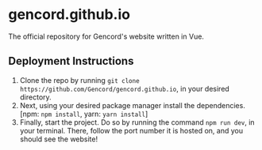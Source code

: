 # gencord.github.io
The official repository for Gencord's website written in Vue.


## Deployment Instructions

1. Clone the repo by running `git clone https://github.com/Gencord/gencord.github.io`, in your desired directory.
2. Next, using your desired package manager install the dependencies. [npm: `npm install`, yarn: `yarn install`]
3. Finally, start the project. Do so by running the command `npm run dev`, in your terminal. There, follow the port number it is hosted on, and you should see the website!
